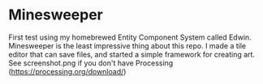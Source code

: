 # Minesweeper
First test using my homebrewed Entity Component System called Edwin. Minesweeper is the least impressive thing about this repo. I made a tile editor that can save files, and started a simple framework for creating art. See screenshot.png if you don't have Processing (https://processing.org/download/)
